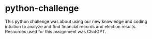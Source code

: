 # python-challenge

This python challenge was about using our new knowledge and coding intuition to analyze and find financial records and election results.
Resources used for this assignment was ChatGPT.
